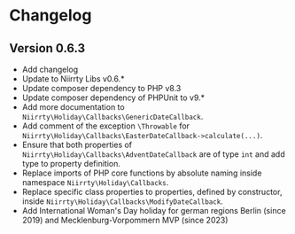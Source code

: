 # Changelog

## Version 0.6.3

* Add changelog
* Update to Niirrty Libs v0.6.*
* Update composer dependency to PHP v8.3
* Update composer dependency of PHPUnit to v9.*
* Add more documentation to `Niirrty\Holiday\Callbacks\GenericDateCallback`.
* Add comment of the exception `\Throwable` for `Niirrty\Holiday\Callbacks\EasterDateCallback->calculate(...)`.
* Ensure that both properties of `Niirrty\Holiday\Callbacks\AdventDateCallback` are of type `int` and add type to property definition.
* Replace imports of PHP core functions by absolute naming inside namespace `Niirrty\Holiday\Callbacks`.
* Replace specific class properties to properties, defined by constructor, inside `Niirrty\Holiday\Callbacks\ModifyDateCallback`.
* Add International Woman's Day holiday for german regions Berlin (since 2019) and Mecklenburg-Vorpommern MVP (since 2023)